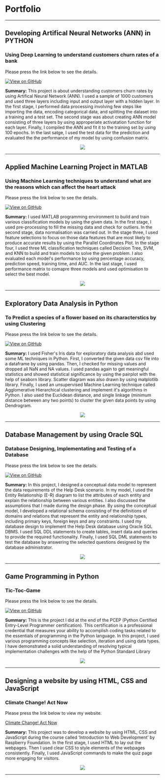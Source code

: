 # Portfolio

---
## Developing Artifical Neural Networks (ANN) in PYTHON 

### Using Deep Learning to understand customers churn rates of a bank 

Please press the link below to see the details. 

[![View on GitHub](https://img.shields.io/badge/GitHub-View_on_GitHub-blue?logo=GitHub)](https://github.com/akhandatascience/akhandatascience.github.io/blob/main/Projects/Deep_Learning/ANN.yml)


**Summary:** This project is about understanding customers churn rates by using Artifical Neural Network (ANN). I used a sample of 1000 customers and used three layers including input and output layer with a hidden layer. In the first stage, I performed data processing involving few steps like importing the data, encoding categorical data, and splitting the dataset into a training and a test set. The second stage was about creating ANN model consisting of three layers by using approperiate activatation function for each layer. Finally, I compiled the ANN and fit it to the training set by using 100 epochs. In the last satge, I used the test data for the prediction and evaluated the the performance of my model by using confusion matrix.  
  
<center><img src="/Projects/Deep_Learning/ANN.png"></center>

---

## Applied Machine Learning Project in MATLAB

### Using Machine Learning techniques to understand what are the reasons which can affect the heart attack

Please press the link below to see the details. 

[![View on GitHub](https://img.shields.io/badge/GitHub-View_on_GitHub-blue?logo=GitHub)](https://github.com/akhandatascience/akhandatascience.github.io/tree/main/ML_project)


**Summary:** I used MATLAB programming environment to build and train various classification models by using the given data. In the first stage, I used pre-processing to fill the missing data and check for outliers. In the second stage, data normalisation was carried out. In the stage three, I used feature selections to focus on those data features that are most likely to produce accurate results by using the Parallel Coordinates Plot. In the stage four, I used three ML classification techniques called Decision Tree, SVM, and KNN to build and train models to solve the given problem. I also evaluated each model's performance by using percentage accuracy, prediction speed, training time, and AUC. In the last stage, I used performance matrix to comapre three models and used optimisation to select the best model.
  
<center><img src="/ML_project/ML.png"></center>

---

## Exploratory Data Analysis in Python 

### To Predict a species of a flower based on its characterstics by using Clustering  

Please press the link below to see the details.

[![View on GitHub](https://img.shields.io/badge/GitHub-View_on_GitHub-blue?logo=GitHub)](https://github.com/akhandatascience/akhandatascience.github.io/tree/main/Projects/EDA)

**Summary:** I used Fisher's Iris data for exploratory data analysis abd used some ML techniques in Python. First, I converted the given data csv file into a dataframe by using pandas. Then, I checked for missing values and dropped all NaN and NA values. I used pandas again to get meaningful statistics and showed statistical significance by using the pairplot with the help of seaborn library. Scatter diagram was also drawn by using matplotlib library. Finally, I used an unsupervised Machine Learning technique called Agglomerative Hierarchical clustering and implement it's algorithms in Python. I also used the Euclidean distance, and single linkage (minimum distance between any two points) to cluster the given data points by using Dendrogram. 

<center><img src="Projects/EDA/DE.png"/></center>

---

## Database Management by using Oracle SQL 

### Database Designing, Implementating and Testing of a Database   

Please press the link below to see the details.

[![View on GitHub](https://img.shields.io/badge/GitHub-View_on_GitHub-blue?logo=GitHub)](https://github.com/akhandatascience/akhandatascience.github.io/tree/main/Projects/DataBase)

**Summary:** In this project, I designed a conceptual data model to represent the data requirements of the Help Desk scenario. In my model, I used the Entity Relationship (E-R) diagram to list the attributes of each entity and explain the relationship between various entities. I also discussed the assumptions that I made during the design phase. By using the conceptual model, I developed a relational schema consisting of the definitions of domains and relations that represent the entity and relationship types, including primary keys, foreign keys and any constraints. I used my database design to implement the Help Desk database using Oracle SQL DBMS. I used SQL DDL statements to create tables, insert data and queries to provide the required functionality. Finally, I used SQL DML statements to test the database by answering the selected questions designed by the database administrator. 

<center><img src="Projects/DataBase/DB.png"/></center>

---

## Game Programming in Python  

### Tic-Toc-Game     

Please press the link below to see the details.

[![View on GitHub](https://img.shields.io/badge/GitHub-View_on_GitHub-blue?logo=GitHub)](https://github.com/akhandatascience/akhandatascience.github.io/tree/main/Projects/Python_game)

**Summary:** This is the project I did at the end of the PCEP (Python Certified Entry-Level Programmer certification). This certification is a professional credential that measures your ability to accomplish coding tasks related to the essentials of programming in the Python language. In this project, I used various programming concepts like selection, iteration and using data types. I have demonstrated a solid understanding of resolving typical implementation challenges with the help of the Python Standard Library

<center><img src="Projects/Python_game/game.png"/></center>

---

## Designing a website by using HTML, CSS and JavaScript

### Climate Change! Act Now 

Please press the link below to view my website. 

[ Climate Change! Act Now ](https://akhan-5165.trinket.io/sites/climatechange)

**Summary:** This project was to develop a website by using HTML, CSS and JavaScript during the course called ‘Introduction to Web Development’ by Raspberry Foundation. In the first stage, I used HTML to lay out the webpages. Then I used clear CSS to style elements of the webpages consistently. Finally, I used JavaScript commands to make the quiz page more engaging for visitors. 

<center><img src="Projects/Python_game/web.png"/></center>

---
